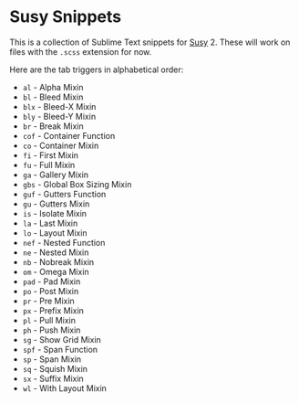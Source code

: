 # Susy Snippets

This is a collection of Sublime Text snippets for [Susy](http://susy.oddbird.net/) 2. These will work on files with the `.scss` extension for now.

Here are the tab triggers in alphabetical order:

* `al` - Alpha Mixin
* `bl` - Bleed Mixin
* `blx` - Bleed-X Mixin
* `bly` - Bleed-Y Mixin
* `br` - Break Mixin
* `cof` - Container Function
* `co` - Container Mixin
* `fi` - First Mixin
* `fu` - Full Mixin
* `ga` - Gallery Mixin
* `gbs` - Global Box Sizing Mixin
* `guf` - Gutters Function
* `gu` - Gutters Mixin
* `is` - Isolate Mixin
* `la` - Last Mixin
* `lo` - Layout Mixin
* `nef` - Nested Function
* `ne` - Nested Mixin
* `nb` - Nobreak Mixin
* `om` - Omega Mixin
* `pad` - Pad Mixin
* `po` - Post Mixin
* `pr` - Pre Mixin
* `px` - Prefix Mixin
* `pl` - Pull Mixin
* `ph` - Push Mixin
* `sg` - Show Grid Mixin
* `spf` - Span Function
* `sp` - Span Mixin
* `sq` - Squish Mixin
* `sx` - Suffix Mixin
* `wl` - With Layout Mixin